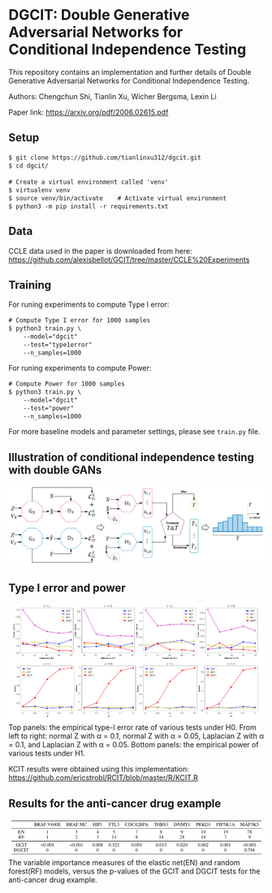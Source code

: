 # DGCIT: Double Generative Adversarial Networks for Conditional Independence Testing

This repository contains an implementation and further details of Double Generative Adversarial Networks for Conditional Independence Testing.

Authors: Chengchun Shi, Tianlin Xu, Wicher Bergsma, Lexin Li

Paper link: https://arxiv.org/pdf/2006.02615.pdf 

## Setup

```
$ git clone https://github.com/tianlinxu312/dgcit.git
$ cd dgcit/

# Create a virtual environment called 'venv'
$ virtualenv venv 
$ source venv/bin/activate    # Activate virtual environment
$ python3 -m pip install -r requirements.txt 
```

## Data
CCLE data used in the paper is downloaded from here: https://github.com/alexisbellot/GCIT/tree/master/CCLE%20Experiments

## Training 
For runing experiments to compute Type I error: 

```
# Compute Type I error for 1000 samples
$ python3 train.py \
    --model="dgcit"
    --test="type1error"
    --n_samples=1000
```

For runing experiments to compute Power:  
```
# Compute Power for 1000 samples
$ python3 train.py \
    --model="dgcit"
    --test="power"
    --n_samples=1000
```
For more baseline models and parameter settings, please see `train.py` file.  


## Illustration of conditional independence testing with double GANs
<img src="./figs/dgcit.png" width="750" alt="dgct">

## Type I error and power
<img src="./figs/tp.png" width="750" alt="tp">
Top panels: the empirical type-I error rate of various tests under H0. From left to right:
normal Z with α = 0.1, normal Z with α = 0.05, Laplacian Z with α = 0.1, and Laplacian Z
with α = 0.05. Bottom panels: the empirical power of various tests under H1.

KCIT results were obtained using this implementation: https://github.com/ericstrobl/RCIT/blob/master/R/KCIT.R

## Results for the anti-cancer drug example
<img src="./figs/table.png" width="750" alt="tp">
The variable importance measures of the elastic net(EN) and random forest(RF) models, versus the
p-values of the GCIT and DGCIT tests for the anti-cancer drug example.
 

